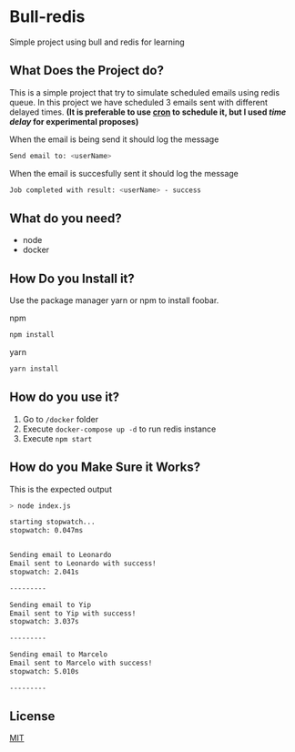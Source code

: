 # Bull-redis

Simple project using bull and redis for learning

## What Does the Project do?
This is a simple project that try to simulate scheduled emails using redis queue. In this project we have scheduled 3 emails sent with different delayed times. **(It is preferable to use [cron](https://crontab.guru/#40_23_*_*_*) to schedule it, but I used ***time delay*** for experimental proposes)**

When the email is being send it should log the message<br>
```bash
Send email to: <userName>
```
When the email is succesfully sent it should log the message<br>
```bash
Job completed with result: <userName> - success
```

## What do you need?
- node
- docker

## How Do you Install it?

Use the package manager yarn or npm to install foobar.

npm
```bash
npm install
```

yarn

```bash
yarn install
```

## How do you use it?

1. Go to `/docker` folder
2. Execute `docker-compose up -d` to run redis instance
3. Execute `npm start`


## How do you Make Sure it Works?
This is the expected output
```bash
> node index.js

starting stopwatch...
stopwatch: 0.047ms


Sending email to Leonardo
Email sent to Leonardo with success!
stopwatch: 2.041s

---------

Sending email to Yip
Email sent to Yip with success!
stopwatch: 3.037s

---------

Sending email to Marcelo
Email sent to Marcelo with success!
stopwatch: 5.010s

---------
```

## License
[MIT](https://choosealicense.com/licenses/mit/)